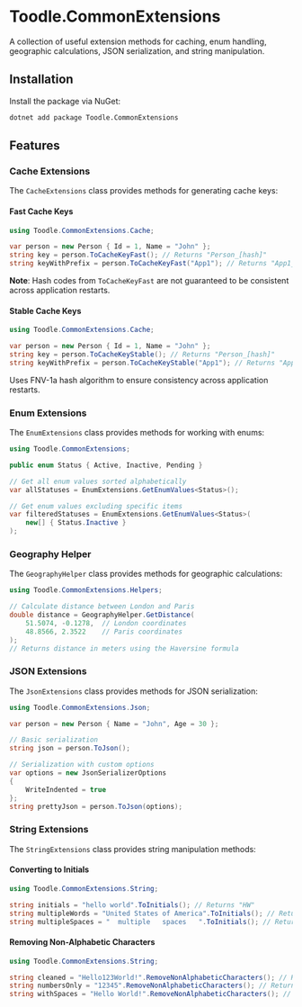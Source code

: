 ﻿# Toodle.CommonExtensions

A collection of useful extension methods for caching, enum handling, geographic calculations, JSON serialization, and string manipulation.

## Installation

Install the package via NuGet:

```bash
dotnet add package Toodle.CommonExtensions
```

## Features

### Cache Extensions

The `CacheExtensions` class provides methods for generating cache keys:

#### Fast Cache Keys
```csharp
using Toodle.CommonExtensions.Cache;

var person = new Person { Id = 1, Name = "John" };
string key = person.ToCacheKeyFast(); // Returns "Person_[hash]"
string keyWithPrefix = person.ToCacheKeyFast("App1"); // Returns "App1_Person_[hash]"
```

**Note**: Hash codes from `ToCacheKeyFast` are not guaranteed to be consistent across application restarts.

#### Stable Cache Keys
```csharp
using Toodle.CommonExtensions.Cache;

var person = new Person { Id = 1, Name = "John" };
string key = person.ToCacheKeyStable(); // Returns "Person_[hash]"
string keyWithPrefix = person.ToCacheKeyStable("App1"); // Returns "App1_Person_[hash]"
```

Uses FNV-1a hash algorithm to ensure consistency across application restarts.

### Enum Extensions

The `EnumExtensions` class provides methods for working with enums:

```csharp
using Toodle.CommonExtensions;

public enum Status { Active, Inactive, Pending }

// Get all enum values sorted alphabetically
var allStatuses = EnumExtensions.GetEnumValues<Status>();

// Get enum values excluding specific items
var filteredStatuses = EnumExtensions.GetEnumValues<Status>(
    new[] { Status.Inactive }
);
```

### Geography Helper

The `GeographyHelper` class provides methods for geographic calculations:

```csharp
using Toodle.CommonExtensions.Helpers;

// Calculate distance between London and Paris
double distance = GeographyHelper.GetDistance(
    51.5074, -0.1278,  // London coordinates
    48.8566, 2.3522    // Paris coordinates
);
// Returns distance in meters using the Haversine formula
```

### JSON Extensions

The `JsonExtensions` class provides methods for JSON serialization:

```csharp
using Toodle.CommonExtensions.Json;

var person = new Person { Name = "John", Age = 30 };

// Basic serialization
string json = person.ToJson();

// Serialization with custom options
var options = new JsonSerializerOptions
{
    WriteIndented = true
};
string prettyJson = person.ToJson(options);
```

### String Extensions

The `StringExtensions` class provides string manipulation methods:

#### Converting to Initials
```csharp
using Toodle.CommonExtensions.String;

string initials = "hello world".ToInitials(); // Returns "HW"
string multipleWords = "United States of America".ToInitials(); // Returns "USOA"
string multipleSpaces = "  multiple   spaces   ".ToInitials(); // Returns "MS"
```

#### Removing Non-Alphabetic Characters
```csharp
using Toodle.CommonExtensions.String;

string cleaned = "Hello123World!".RemoveNonAlphabeticCharacters(); // Returns "HelloWorld"
string numbersOnly = "12345".RemoveNonAlphabeticCharacters(); // Returns ""
string withSpaces = "Hello World!".RemoveNonAlphabeticCharacters(); // Returns "HelloWorld"
```